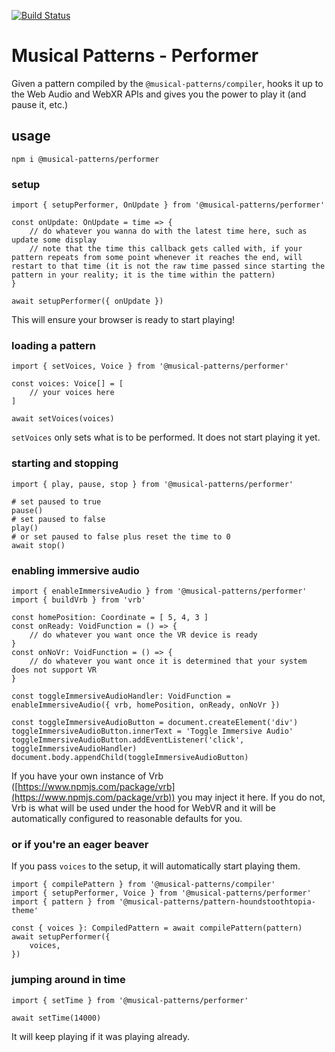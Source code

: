 [![Build Status](https://travis-ci.com/MusicalPatterns/performer.svg?branch=master)](https://travis-ci.com/MusicalPatterns/performer)

# Musical Patterns - Performer

Given a pattern compiled by the `@musical-patterns/compiler`, hooks it up to the Web Audio and WebXR APIs and gives you the power to play it (and pause it, etc.)

## usage

`npm i @musical-patterns/performer`

### setup

```
import { setupPerformer, OnUpdate } from '@musical-patterns/performer'

const onUpdate: OnUpdate = time => {
	// do whatever you wanna do with the latest time here, such as update some display
	// note that the time this callback gets called with, if your pattern repeats from some point whenever it reaches the end, will restart to that time (it is not the raw time passed since starting the pattern in your reality; it is the time within the pattern)
}

await setupPerformer({ onUpdate })
```

This will ensure your browser is ready to start playing!

### loading a pattern

```
import { setVoices, Voice } from '@musical-patterns/performer'

const voices: Voice[] = [
	// your voices here
]

await setVoices(voices)
```

`setVoices` only sets what is to be performed. It does not start playing it yet.

### starting and stopping

```
import { play, pause, stop } from '@musical-patterns/performer'

# set paused to true
pause()
# set paused to false
play()
# or set paused to false plus reset the time to 0
await stop()

```

### enabling immersive audio

```
import { enableImmersiveAudio } from '@musical-patterns/performer'
import { buildVrb } from 'vrb'

const homePosition: Coordinate = [ 5, 4, 3 ]
const onReady: VoidFunction = () => {
	// do whatever you want once the VR device is ready
}
const onNoVr: VoidFunction = () => {
	// do whatever you want once it is determined that your system does not support VR
}

const toggleImmersiveAudioHandler: VoidFunction = enableImmersiveAudio({ vrb, homePosition, onReady, onNoVr })

const toggleImmersiveAudioButton = document.createElement('div')
toggleImmersiveAudioButton.innerText = 'Toggle Immersive Audio'
toggleImmersiveAudioButton.addEventListener('click', toggleImmersiveAudioHandler)
document.body.appendChild(toggleImmersiveAudioButton)
```

If you have your own instance of Vrb ([https://www.npmjs.com/package/vrb](https://www.npmjs.com/package/vrb)) you may inject it here.
If you do not, Vrb is what will be used under the hood for WebVR and it will be automatically configured to reasonable defaults for you.

### or if you're an eager beaver

If you pass `voices` to the setup, it will automatically start playing them.

```
import { compilePattern } from '@musical-patterns/compiler'
import { setupPerformer, Voice } from '@musical-patterns/performer'
import { pattern } from '@musical-patterns/pattern-houndstoothtopia-theme'

const { voices }: CompiledPattern = await compilePattern(pattern)
await setupPerformer({
	voices,
})

```

### jumping around in time

```
import { setTime } from '@musical-patterns/performer'

await setTime(14000)

```

It will keep playing if it was playing already.
